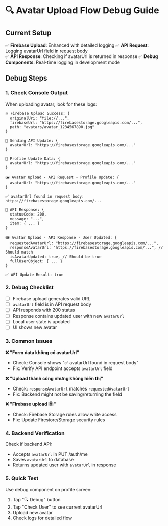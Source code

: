 # 🔍 Avatar Upload Flow Debug Guide

## Current Setup

✅ **Firebase Upload**: Enhanced with detailed logging
✅ **API Request**: Logging avatarUrl field in request body  
✅ **API Response**: Checking if avatarUrl is returned in response
✅ **Debug Components**: Real-time logging in development mode

## Debug Steps

### 1. Check Console Output

When uploading avatar, look for these logs:

```
🔥 Firebase Upload Success: {
  originalUri: "file://...",
  firebaseUrl: "https://firebasestorage.googleapis.com/...",
  path: "avatars/avatar_1234567890.jpg"
}

🚀 Sending API Update: {
  avatarUrl: "https://firebasestorage.googleapis.com/..."
}

👤 Profile Update Data: {
  avatarUrl: "https://firebasestorage.googleapis.com/..."
}

🖼️ Avatar Upload - API Request - Profile Update: {
  avatarUrl: "https://firebasestorage.googleapis.com/..."
}

✅ avatarUrl found in request body: https://firebasestorage.googleapis.com/...

📡 API Response: {
  statusCode: 200,
  message: "...",
  item: { ... }
}

🖼️ Avatar Upload - API Response - User Updated: {
  requestedAvatarUrl: "https://firebasestorage.googleapis.com/...",
  responseAvatarUrl: "https://firebasestorage.googleapis.com/...", // Should match
  isAvatarUpdated: true, // Should be true
  fullUserObject: { ... }
}

✅ API Update Result: true
```

### 2. Debug Checklist

- [ ] Firebase upload generates valid URL
- [ ] `avatarUrl` field is in API request body  
- [ ] API responds with 200 status
- [ ] Response contains updated user with new `avatarUrl`
- [ ] Local user state is updated
- [ ] UI shows new avatar

### 3. Common Issues

**❌ "Form data không có avatarUrl"**
- Check: Console shows "✅ avatarUrl found in request body"
- Fix: Verify API endpoint accepts `avatarUrl` field

**❌ "Upload thành công nhưng không hiển thị"**  
- Check: `responseAvatarUrl` matches `requestedAvatarUrl`
- Fix: Backend might not be saving/returning the field

**❌ "Firebase upload lỗi"**
- Check: Firebase Storage rules allow write access
- Fix: Update Firestore/Storage security rules

### 4. Backend Verification

Check if backend API:
- Accepts `avatarUrl` in PUT /auth/me
- Saves `avatarUrl` to database  
- Returns updated user with `avatarUrl` in response

### 5. Quick Test

Use debug component on profile screen:
1. Tap "🔍 Debug" button
2. Tap "Check User" to see current avatarUrl
3. Upload new avatar
4. Check logs for detailed flow

